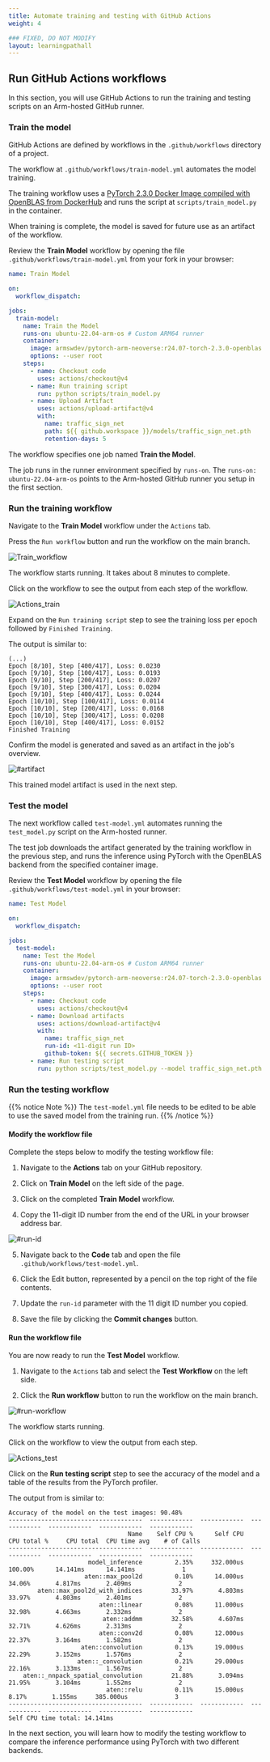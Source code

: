 ```yaml
---
title: Automate training and testing with GitHub Actions
weight: 4

### FIXED, DO NOT MODIFY
layout: learningpathall
---
```


## Run GitHub Actions workflows

In this section, you will use GitHub Actions to run the training and testing scripts on an Arm-hosted GitHub runner.

### Train the model

GitHub Actions are defined by workflows in the `.github/workflows` directory of a project. 

The workflow at `.github/workflows/train-model.yml` automates the model training. 

The training workflow uses a [PyTorch 2.3.0 Docker Image compiled with OpenBLAS from DockerHub](https://hub.docker.com/r/armswdev/pytorch-arm-neoverse) and runs the script at `scripts/train_model.py` in the container. 

When training is complete, the model is saved for future use as an artifact of the workflow.

Review the **Train Model** workflow by opening the file `.github/workflows/train-model.yml` from your fork in your browser:

```yaml
name: Train Model

on:
  workflow_dispatch:

jobs:
  train-model:
    name: Train the Model
    runs-on: ubuntu-22.04-arm-os # Custom ARM64 runner
    container:
      image: armswdev/pytorch-arm-neoverse:r24.07-torch-2.3.0-openblas
      options: --user root
    steps:
      - name: Checkout code
        uses: actions/checkout@v4
      - name: Run training script
        run: python scripts/train_model.py
      - name: Upload Artifact
        uses: actions/upload-artifact@v4
        with:
          name: traffic_sign_net
          path: ${{ github.workspace }}/models/traffic_sign_net.pth
          retention-days: 5
```

The workflow specifies one job named **Train the Model**. 

The job runs in the runner environment specified by `runs-on`. The `runs-on: ubuntu-22.04-arm-os` points to the Arm-hosted GitHub runner you setup in the first section.

### Run the training workflow

Navigate to the **Train Model** workflow under the `Actions` tab.

Press the `Run workflow` button and run the workflow on the main branch. 

![Train_workflow](images/train_run.png)

The workflow starts running. It takes about 8 minutes to complete. 

Click on the workflow to see the output from each step of the workflow. 

![Actions_train](images/actions_train.png)

Expand on the `Run training script` step to see the training loss per epoch followed by `Finished Training`.

The output is similar to:

```output
(...)
Epoch [8/10], Step [400/417], Loss: 0.0230
Epoch [9/10], Step [100/417], Loss: 0.0193
Epoch [9/10], Step [200/417], Loss: 0.0207
Epoch [9/10], Step [300/417], Loss: 0.0204
Epoch [9/10], Step [400/417], Loss: 0.0244
Epoch [10/10], Step [100/417], Loss: 0.0114
Epoch [10/10], Step [200/417], Loss: 0.0168
Epoch [10/10], Step [300/417], Loss: 0.0208
Epoch [10/10], Step [400/417], Loss: 0.0152
Finished Training
```

Confirm the model is generated and saved as an artifact in the job's overview.

![#artifact](images/artifact.png)

This trained model artifact is used in the next step. 

### Test the model

The next workflow called `test-model.yml` automates running the `test_model.py` script on the Arm-hosted runner. 

The test job downloads the artifact generated by the training workflow in the previous step, and runs the inference using PyTorch with the OpenBLAS backend from the specified container image.

Review the **Test Model** workflow by opening the file `.github/workflows/test-model.yml` in your browser: 

```yaml
name: Test Model

on:
  workflow_dispatch:

jobs:
  test-model:
    name: Test the Model
    runs-on: ubuntu-22.04-arm-os # Custom ARM64 runner
    container:
      image: armswdev/pytorch-arm-neoverse:r24.07-torch-2.3.0-openblas
      options: --user root
    steps:
      - name: Checkout code
        uses: actions/checkout@v4
      - name: Download artifacts
        uses: actions/download-artifact@v4
        with:
          name: traffic_sign_net
          run-id: <11-digit run ID>
          github-token: ${{ secrets.GITHUB_TOKEN }}
      - name: Run testing script
        run: python scripts/test_model.py --model traffic_sign_net.pth

```

### Run the testing workflow

{{% notice Note %}}
The `test-model.yml` file needs to be edited to be able to use the saved model from the training run.
{{% /notice %}}

#### Modify the workflow file

Complete the steps below to modify the testing workflow file:

1. Navigate to the **Actions** tab on your GitHub repository. 

2. Click on **Train Model** on the left side of the page.

3. Click on the completed **Train Model** workflow. 

4. Copy the 11-digit ID number from the end of the URL in your browser address bar.

![#run-id](images/run-id.png)

5. Navigate back to the **Code** tab and open the file `.github/workflows/test-model.yml`. 

6. Click the Edit button, represented by a pencil on the top right of the file contents.

7. Update the `run-id` parameter with the 11 digit ID number you copied. 

8. Save the file by clicking the **Commit changes** button.


#### Run the workflow file

You are now ready to run the **Test Model** workflow.

1. Navigate to the `Actions` tab and select the **Test Workflow** on the left side.

2. Click the **Run workflow** button to run the workflow on the main branch.

![#run-workflow](images/run-workflow.png)

The workflow starts running. 

Click on the workflow to view the output from each step.

![Actions_test](images/actions_test.png)

Click on the **Run testing script** step to see the accuracy of the model and a table of the results from the PyTorch profiler. 

The output from is similar to:

```output
Accuracy of the model on the test images: 90.48%
-------------------------------------  ------------  ------------  ------------  ------------  ------------  ------------
                                 Name    Self CPU %      Self CPU   CPU total %     CPU total  CPU time avg    # of Calls
-------------------------------------  ------------  ------------  ------------  ------------  ------------  ------------
                      model_inference         2.35%     332.000us       100.00%      14.141ms      14.141ms             1
                     aten::max_pool2d         0.10%      14.000us        34.06%       4.817ms       2.409ms             2
        aten::max_pool2d_with_indices        33.97%       4.803ms        33.97%       4.803ms       2.401ms             2
                         aten::linear         0.08%      11.000us        32.98%       4.663ms       2.332ms             2
                          aten::addmm        32.58%       4.607ms        32.71%       4.626ms       2.313ms             2
                         aten::conv2d         0.08%      12.000us        22.37%       3.164ms       1.582ms             2
                    aten::convolution         0.13%      19.000us        22.29%       3.152ms       1.576ms             2
                   aten::_convolution         0.21%      29.000us        22.16%       3.133ms       1.567ms             2
    aten::_nnpack_spatial_convolution        21.88%       3.094ms        21.95%       3.104ms       1.552ms             2
                           aten::relu         0.11%      15.000us         8.17%       1.155ms     385.000us             3
-------------------------------------  ------------  ------------  ------------  ------------  ------------  ------------
Self CPU time total: 14.141ms
```

In the next section, you will learn how to modify the testing workflow to compare the inference performance using PyTorch with two different backends.
